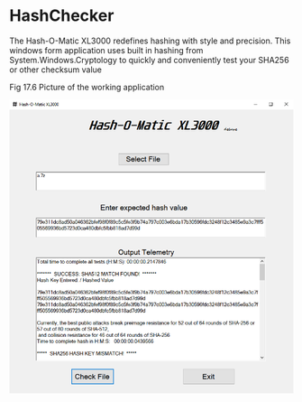 # HashChecker

The Hash-O-Matic XL3000 redefines hashing with style and precision. This windows form application uses built in hashing
from System.Windows.Cryptology to quickly and conveniently test your SHA256 or other checksum value

Fig 17.6  Picture of the working application

![Search Screen](https://github.com/Hunter71a/HashChecker/blob/master/SHA512.PNG)
